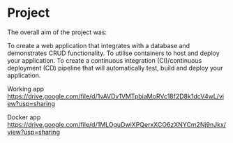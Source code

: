 # Project

The overall aim of the project was:

To create a web application that integrates with a database and demonstrates CRUD functionality.
To utilise containers to host and deploy your application.
To create a continuous integration (CI)/continuous deployment (CD) pipeline that will automatically test, build and deploy your application.



Working app
https://drive.google.com/file/d/1vAVDv1VMTpbiaMoRVc18f2D8k1dcV4wL/view?usp=sharing

Docker app 
https://drive.google.com/file/d/1MLOguDwiXPQerxXCO6zXNYCm2Nj9nJkx/view?usp=sharing




